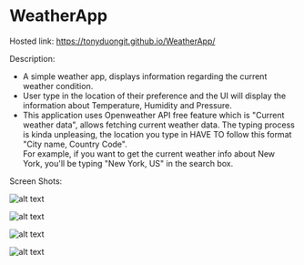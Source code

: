 # WeatherApp

Hosted link: https://tonyduongit.github.io/WeatherApp/

Description: </br>
- A simple weather app, displays information regarding the current weather condition.
- User type in the location of their preference and the UI will display the information about Temperature, Humidity and Pressure.
- This application uses Openweather API free feature which is "Current weather data", allows fetching current weather data. The typing process is kinda unpleasing, the location you type in HAVE TO follow this format "City name, Country Code". </br>
For example, if you want to get the current weather info about New York, you'll be typing "New York, US" in the search box. 

Screen Shots:

![alt text](https://user-images.githubusercontent.com/37773202/76440696-d2504c00-63f0-11ea-8b29-2083beddeab1.PNG)

![alt text](https://user-images.githubusercontent.com/37773202/76440912-2824f400-63f1-11ea-9096-0ee40b09b815.PNG)

![alt text](https://user-images.githubusercontent.com/37773202/76441008-5571a200-63f1-11ea-9cd6-31f33697219e.PNG)

![alt text](https://user-images.githubusercontent.com/37773202/76441761-87373880-63f2-11ea-9501-1fcee036efce.PNG)
